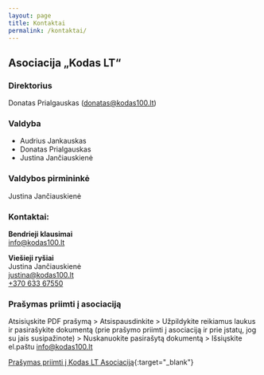 ```yaml
---
layout: page
title: Kontaktai
permalink: /kontaktai/
---
```


## Asociacija „Kodas LT“

### Direktorius
Donatas Prialgauskas ([donatas@kodas100.lt](mailto:donatas@kodas100.lt "donatas@kodas100.lt"))

### Valdyba
* Audrius Jankauskas 
* Donatas Prialgauskas
* Justina Jančiauskienė

### Valdybos pirmininkė

Justina Jančiauskienė

### Kontaktai:

**Bendrieji klausimai** <br />
[info@kodas100.lt](mailto:info@kodas100.lt "info@kodas100.lt")

**Viešieji ryšiai**<br />
Justina Jančiauskienė<br />
 [justina@kodas100.lt](mailto:justina@kodas100.lt "justina@kodas100.lt") <br />
 [+370 633 67550](tel:+37063367550 "+370 633 67550")


### Prašymas priimti į asociaciją
Atsisiųskite PDF prašymą > Atsispausdinkite > Užpildykite reikiamus laukus ir pasirašykite dokumentą (prie prašymo priimti į asociaciją ir prie įstatų, jog su jais susipažinote) > Nuskanuokite pasirašytą dokumentą > Išsiųskite el.paštu info@kodas100.lt

[Prašymas priimti į Kodas LT Asociaciją](/downloads/Prašymas-priimti-į-KODAS-LT-asociaciją.pdf "Prašymas priimti į Kodas LT Asociaciją"){:target="_blank"}
